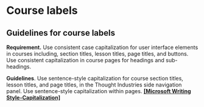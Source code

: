 # Course labels

## Guidelines for course labels

**Requirement.** Use consistent case capitalization for user interface elements in courses including, section titles, lesson titles, page titles, and buttons. Use consistent capitalization in course pages for headings and sub-headings.

**Guidelines**. Use sentence-style capitalization for course section titles, lesson titles, and page titles, in the Thought Industries side navigation panel. Use sentence-style capitalization within pages. [**\[Microsoft Writing Style-Capitalization\]**](https://learn.microsoft.com/en-us/style-guide/capitalization)
